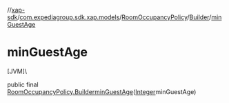 //[xap-sdk](../../../../index.md)/[com.expediagroup.sdk.xap.models](../../index.md)/[RoomOccupancyPolicy](../index.md)/[Builder](index.md)/[minGuestAge](min-guest-age.md)

# minGuestAge

[JVM]\

public final [RoomOccupancyPolicy.Builder](index.md)[minGuestAge](min-guest-age.md)([Integer](https://docs.oracle.com/javase/8/docs/api/java/lang/Integer.html)minGuestAge)
